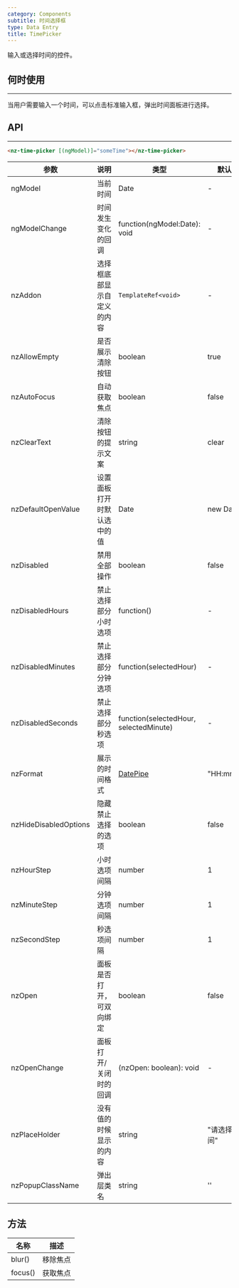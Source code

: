 ```yaml
---
category: Components
subtitle: 时间选择框
type: Data Entry
title: TimePicker
---
```


输入或选择时间的控件。

## 何时使用

* * *

当用户需要输入一个时间，可以点击标准输入框，弹出时间面板进行选择。

## API

* * *

```html
<nz-time-picker [(ngModel)]="someTime"></nz-time-picker>
```

| 参数 | 说明 | 类型 | 默认值 |
| --- | --- | --- | --- |
| ngModel | 当前时间 | Date | - |
| ngModelChange | 时间发生变化的回调 | function(ngModel:Date): void | - |
| nzAddon | 选择框底部显示自定义的内容 | `TemplateRef<void>` | - |
| nzAllowEmpty | 是否展示清除按钮 | boolean | true |
| nzAutoFocus | 自动获取焦点 | boolean | false |
| nzClearText | 清除按钮的提示文案 | string | clear |
| nzDefaultOpenValue | 设置面板打开时默认选中的值 | Date | new Date() |
| nzDisabled | 禁用全部操作 | boolean | false |
| nzDisabledHours | 禁止选择部分小时选项 | function() | - |
| nzDisabledMinutes | 禁止选择部分分钟选项 | function(selectedHour) | - |
| nzDisabledSeconds | 禁止选择部分秒选项 | function(selectedHour, selectedMinute) | - |
| nzFormat | 展示的时间格式 | [DatePipe](https://angular.io/api/common/DatePipe) | "HH:mm:ss" |
| nzHideDisabledOptions | 隐藏禁止选择的选项 | boolean | false |
| nzHourStep | 小时选项间隔 | number | 1 |
| nzMinuteStep | 分钟选项间隔 | number | 1 |
| nzSecondStep | 秒选项间隔 | number | 1 |
| nzOpen | 面板是否打开，可双向绑定 | boolean | false |
| nzOpenChange | 面板打开/关闭时的回调 | (nzOpen: boolean): void | - |
| nzPlaceHolder | 没有值的时候显示的内容 | string | "请选择时间" |
| nzPopupClassName | 弹出层类名 | string | '' |

## 方法

| 名称 | 描述 |
| --- | --- |
| blur() | 移除焦点 |
| focus() | 获取焦点 |

